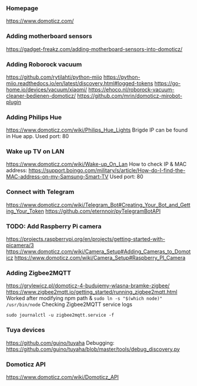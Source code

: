 ### Homepage
https://www.domoticz.com/

### Adding motherboard sensors
https://gadget-freakz.com/adding-motherboard-sensors-into-domoticz/

### Adding Roborock vacuum
https://github.com/rytilahti/python-miio
https://python-miio.readthedocs.io/en/latest/discovery.html#logged-tokens
https://go-home.io/devices/vacuum/xiaomi/
https://ehoco.nl/roborock-vacuum-cleaner-bedienen-domoticz/
https://github.com/mrin/domoticz-mirobot-plugin

### Adding Philips Hue
https://www.domoticz.com/wiki/Philips_Hue_Lights
Brigde IP can be found in Hue app.
Used port: 80

### Wake up TV on LAN
https://www.domoticz.com/wiki/Wake-up_On_Lan
How to check IP & MAC address: https://support.boingo.com/military/s/article/How-do-I-find-the-MAC-address-on-my-Samsung-Smart-TV
Used port: 80

### Connect with Telegram
https://www.domoticz.com/wiki/Telegram_Bot#Creating_Your_Bot_and_Getting_Your_Token
https://github.com/eternnoir/pyTelegramBotAPI

### TODO: Add Raspberry Pi camera
https://projects.raspberrypi.org/en/projects/getting-started-with-picamera/3
https://www.domoticz.com/wiki/Camera_Setup#Adding_Cameras_to_Domoticz
https://www.domoticz.com/wiki/Camera_Setup#Raspberry_PI_Camera

### Adding Zigbee2MQTT
https://grylewicz.pl/domoticz-4-budujemy-wlasna-bramke-zigbee/
https://www.zigbee2mqtt.io/getting_started/running_zigbee2mqtt.html
Worked after modifying npm path & `sudo ln -s "$(which node)" /usr/bin/node`
Checking Zigbee2MQTT service logs
```
sudo journalctl -u zigbee2mqtt.service -f
```

### Tuya devices
https://github.com/guino/tuyaha
Debugging: https://github.com/guino/tuyaha/blob/master/tools/debug_discovery.py

### Domoticz API
https://www.domoticz.com/wiki/Domoticz_API
